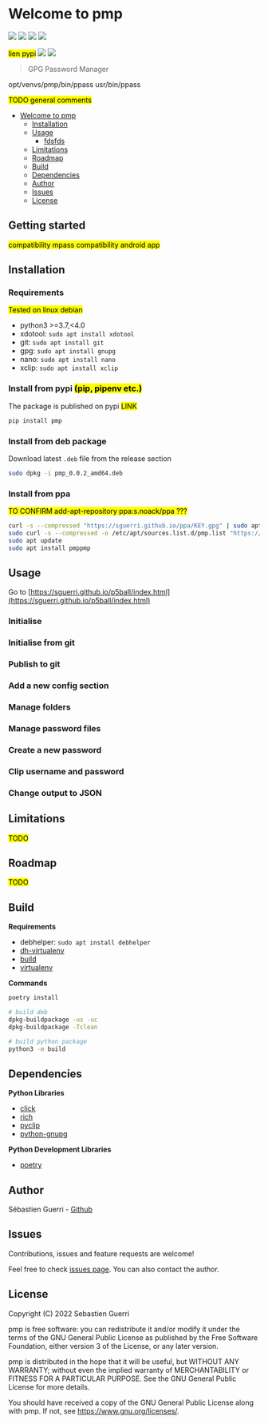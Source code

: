 # Welcome to pmp

[![](https://badgen.net/github/release/sguerri/pmp)](https://github.com/sguerri/pmp/releases/)
[![](https://img.shields.io/github/workflow/status/sguerri/pmp/build)](https://github.com/sguerri/pmp/actions/workflows/build.yml)
[![](https://badgen.net/github/license/sguerri/pmp)](https://www.gnu.org/licenses/)
[![](https://badgen.net/badge/Open%20Source%20%3F/Yes%21/blue?icon=github)](#)

<mark>lien pypi</mark>
[![](https://badgen.net/pypi/v/pmp)](https://pypi.org/project/pmp/)
![](https://badgen.net/pypi/python/pmp)

> GPG Password Manager




opt/venvs/pmp/bin/ppass usr/bin/ppass




<mark>TODO general comments</mark>

- [Welcome to pmp](#welcome-to-pmp)
  * [Installation](#installation)
  * [Usage](#usage)
    + [fdsfds](#fdsfds)
  * [Limitations](#limitations)
  * [Roadmap](#roadmap)
  * [Build](#build)
  * [Dependencies](#dependencies)
  * [Author](#author)
  * [Issues](#issues)
  * [License](#license)

## Getting started

<mark>
compatibility mpass
compatibility android app
</mark>

## Installation

### Requirements

<mark>Tested on linux debian</mark>

- python3 >=3.7,<4.0
- xdotool: `sudo apt install xdotool`
- git: `sudo apt install git`
- gpg: `sudo apt install gnupg`
- nano: `sudo apt install nano`
- xclip: `sudo apt install xclip`

### Install from pypi <mark>(pip, pipenv etc.)</mark>

The package is published on pypi <mark>LINK</mark>

```bash
pip install pmp
```

### Install from deb package

Download latest `.deb` file from the release section

```bash
sudo dpkg -i pmp_0.0.2_amd64.deb
```

### Install from ppa

<mark>TO CONFIRM
add-apt-repository ppa:s.noack/ppa
???
</mark>
```bash
curl -s --compressed "https://sguerri.github.io/ppa/KEY.gpg" | sudo apt-key add -
sudo curl -s --compressed -o /etc/apt/sources.list.d/pmp.list "https://sguerri.github.io/ppa/dists/files.list"
sudo apt update
sudo apt install pmppmp
```

## Usage

Go to [https://sguerri.github.io/p5ball/index.html](https://sguerri.github.io/p5ball/index.html)

### Initialise

### Initialise from git

### Publish to git

### Add a new config section

### Manage folders

### Manage password files

### Create a new password

### Clip username and password

### Change output to JSON

## Limitations

<mark>TODO</mark>

## Roadmap

<mark>TODO</mark>

## Build

**Requirements**

- debhelper: `sudo apt install debhelper`
- [dh-virtualenv](https://github.com/spotify/dh-virtualenv)
- [build](https://github.com/pypa/build)
- [virtualenv](https://virtualenv.pypa.io/en/latest/)

**Commands**

```bash
poetry install

# build deb
dpkg-buildpackage -us -uc
dpkg-buildpackage -Tclean

# build python package
python3 -m build
```

## Dependencies

**Python Libraries**
- [click](https://palletsprojects.com/p/click/)
- [rich](https://github.com/Textualize/rich)
- [pyclip](https://pypi.org/project/pyclip/)
- [python-gnupg](https://docs.red-dove.com/python-gnupg/)

**Python Development Libraries**
- [poetry](https://python-poetry.org/)

## Author

Sébastien Guerri - [Github](https://github.com/sguerri)

## Issues

Contributions, issues and feature requests are welcome!

Feel free to check [issues page](https://github.com/sguerri/pmp/issues). You can also contact the author.

## License

Copyright (C) 2022 Sebastien Guerri

pmp is free software: you can redistribute it and/or modify it under the terms of the GNU General Public License as published by the Free Software Foundation, either version 3 of the License, or any later version.

pmp is distributed in the hope that it will be useful, but WITHOUT ANY WARRANTY; without even the implied warranty of MERCHANTABILITY or FITNESS FOR A PARTICULAR PURPOSE. See the GNU General Public License for more details.

You should have received a copy of the GNU General Public License along with pmp. If not, see <https://www.gnu.org/licenses/>.